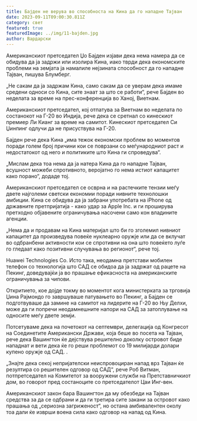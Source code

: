 ```yaml
---
title: Бајден не верува во способноста на Кина да го нападне Тајван
date: 2023-09-11T09:00:30.811Z
category: свет
featured: true
featuredImage: ../img/11-bajden.jpg
author: Вардарски
---
```

Американскиот претседател Џо Бајден изјави дека нема намера да се обидува да ја задржи или изолира Кина, иако тврди дека економските проблеми на земјата ја намалиле нејзината способност да го нападне Тајван, пишува Блумберг.

„Не сакам да ја задржам Кина, само сакам да се уверам дека имаме средени односи со Кина, сите знаат за што се работи“, рече Бајден во неделата за време на прес-конференција во Ханој, Виетнам.

Американскиот претседател, кој отпатува за Виетнам во неделата по состанокот на Г-20 во Индија, рече дека се сретнал со кинескиот премиер Ли Кианг за време на самитот. Кинескиот претседател Си Џинпинг одлучи да не присуствува на Г-20.

Бајден рече дека Кина „има тежок економски проблем во моментов поради голем број причини кои се поврзани со меѓународниот раст и недостатокот од него и политиките што Кина ги спроведува“.

„Мислам дека тоа нема да ја натера Кина да го нападне Тајван, всушност можеби спротивното, веројатно го нема истиот капацитет како порано“, додаде тој.

Американскиот претседател се осврна и на растечките тензии меѓу двете најголеми светски економии поради нивните технолошки амбиции. Кина се обидува да ја забрани употребата на iPhone од државните претпријатија - како удар за Apple Inc. и ги проширува претходно објавените ограничувања насочени само кон владините агенции.

„Нема да и продавам на Кина материјал што би го зголемил нивниот капацитет да произведува повеќе нуклеарно оружје или да се вклучат во одбранбени активности кои се спротивни на она што повеќето луѓе го гледаат како позитивни случувања во регионот“, рече тој.

Huawei Technologies Co. Исто така, неодамна претстави мобилен телефон со технологија што САД се обидоа да ја задржат од рацете на Пекинг, доведувајќи ја во прашање ефикасноста на американските ограничувања за чипови.

Откритието, кое дојде токму во моментот кога министерката за трговија Џина Рајмондо го завршуваше патувањето во Пекинг, а Бајден се подготвуваше да замине на самитот на лидерите на Г-20 во Њу Делхи, може да ги попречи неодамнешните напори на САД за затоплување на односите меѓу двете земји.

Потсетуваме дека на почетокот на септември, делегација од Конгресот на Соединетите Американски Држави, која беше во посета на Тајван, рече дека Вашингтон ќе дејствува решително доколку островот биде нападнат и вети дека ќе го реши проблемот со 19 милијарди долари купено оружје од САД. .

„Знајте дека секој непријателски неиспровоциран напад врз Тајван ќе резултира со решителен одговор од САД“, рече Роб Витман, потпретседател на Комитетот за вооружени служби на Претставничкиот дом, во говорот пред состаноците со претседателот Цаи Инг-вен.

Американскиот закон бара Вашингтон да му обезбеди на Тајван средства за да се одбрани и да ги третира сите закани за островот како прашања од „сериозна загриженост“, но остана амбивалентен околу тоа дали ќе изврши воена сила како одговор на напад од Кина.
